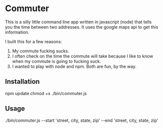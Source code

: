# Commuter

This is a silly little command line app written in javascript (node) that tells you the time between two addresses. It uses the google maps api to get this information.

I built this for a few reasons:

1. My commute fucking sucks.
2. I often check on the time the commute will take because I like to know when my commute is going to fucking suck.
3. I wanted to play with node and npm. Both are fun, by the way.

## Installation

npm update
chmod +x ./bin/commuter.js

## Usage

./bin/commuter.js --start 'street, city, state, zip' --end 'street, city, state, zip'